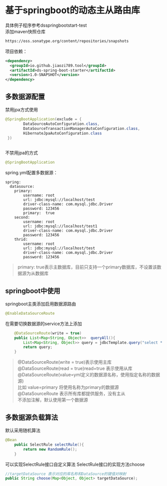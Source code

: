 # 基于springboot的动态主从路由库
具体例子程序参考dsspringbootstart-test<br/>
添加maven快照仓库
```XML
https://oss.sonatype.org/content/repositories/snapshots
```
项目依赖：
```XML
<dependency>
  <groupId>io.github.jiaozi789.tool</groupId>
  <artifactId>ds-spring-boot-starter</artifactId>
  <version>1.0-SNAPSHOT</version>
</dependency>
```
## 多数据源配置
禁用jpa方式使用
```java
@SpringBootApplication(exclude = {
        DataSourceAutoConfiguration.class,
        DataSourceTransactionManagerAutoConfiguration.class,
        HibernateJpaAutoConfiguration.class
 })
 
```
不禁用jpa的方式
```java
@SpringBootApplication
```
spring.yml配置多数据源：
```
spring:
  datasource:
    primary:
        username: root
        url: jdbc:mysql://localhost/test
        driver-class-name: com.mysql.jdbc.Driver
        password: 123456
        primary:  true
    second:
        username: root
        url: jdbc:mysql://localhost/test1
        driver-class-name: com.mysql.jdbc.Driver
        password: 123456
    thrid:
        username: root
        url: jdbc:mysql://localhost/test
        driver-class-name: com.mysql.jdbc.Driver
        password: 123456
```
> primary: true表示主数据库，目前只支持一个primary数据库，不设置该数据源为从数据库

## springboot中使用
springboot主类添加启用数据源路由
```java
@EnableDataSourceRoute
```
在需要切换数据源的service方法上添加
```java
    @DataSourceRoute(write = true)
    public List<Map<String, Object>>  queryAll(){
        List<Map<String, Object>> query = jdbcTemplate.query("select * from user", new ColumnMapRowMapper());
        return query;
    }
```
>@DataSourceRoute(write = true)表示使用主库<br/>
>@DataSourceRoute(read = true)read=true 表示使用从库<br/>
>@DataSourceRoute(value=yml定义的数据源名称，使用指定名称的数据源)<br/>
  比如 value=primary 将使用名称为primary的数据源<br/>
>@DataSourceRoute 表示所有库都提供服务，没有主从<br/>
>不添加注解，默认使用第一个数据源<br/>

## 多数据源负载算法
默认采用随机算法
```java
@Bean
    public SelectRule selectRule(){
        return new RandomRule();
    }
```
可以实现SelectRule接口自定义算法
SelectRule接口的实现方法choose
```java
//targetDataSource 表示对应的库名称和DataSource的键值对映射
public String choose(Map<Object, Object> targetDataSource);
```